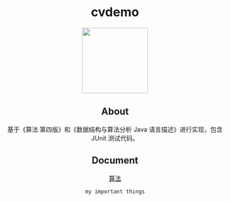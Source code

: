 <div align="center">
  <h1>
    cvdemo
  </h1>
  <img src="pics/LogoMakr_3SXxzw.png" width="150px">
<div>

## About

基于《算法 第四版》和《数据结构与算法分析 Java 语言描述》进行实现，包含 JUnit 测试代码。

## Document

[算法](https://github.com/CyC2018/Interview-Notebook/blob/master/notes/%E7%AE%97%E6%B3%95.md)

```
my important things


```
